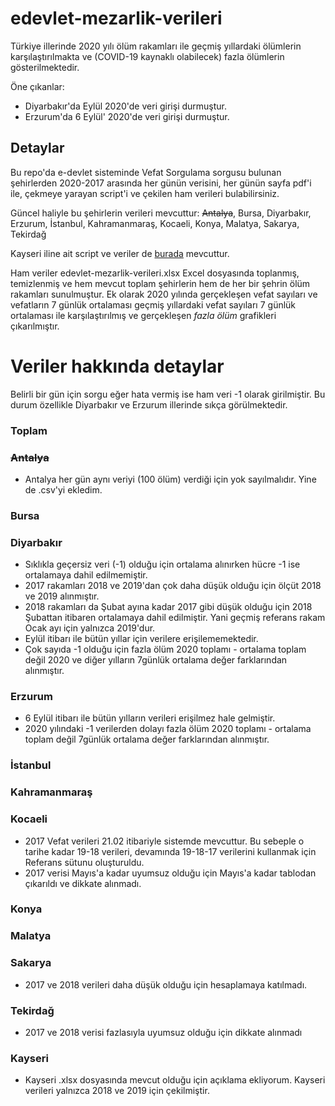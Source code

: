 # edevlet-mezarlik-verileri

Türkiye illerinde 2020 yılı ölüm rakamları ile geçmiş yıllardaki ölümlerin karşılaştırılmakta ve (COVID-19 kaynaklı olabilecek) fazla ölümlerin gösterilmektedir.

Öne çıkanlar:

- Diyarbakır'da Eylül 2020'de veri girişi durmuştur.
- Erzurum'da 6 Eylül' 2020'de veri girişi durmuştur.

## Detaylar 
Bu repo'da e-devlet sisteminde Vefat Sorgulama sorgusu bulunan şehirlerden 2020-2017 arasında her günün verisini, her günün sayfa pdf'i ile, çekmeye yarayan script'i ve çekilen ham verileri bulabilirsiniz. 

Güncel haliyle bu şehirlerin verileri mevcuttur: ~~Antalya~~, Bursa, Diyarbakır, Erzurum, İstanbul, Kahramanmaraş, Kocaeli, Konya, Malatya, Sakarya, Tekirdağ

Kayseri iline ait script ve veriler de [burada](https://github.com/kuzdogan/kayseri-mezarlik-verileri) mevcuttur.

Ham veriler edevlet-mezarlik-verileri.xlsx Excel dosyasında toplanmış, temizlenmiş ve hem mevcut toplam şehirlerin hem de her bir şehrin ölüm rakamları sunulmuştur.
Ek olarak 2020 yılında gerçekleşen vefat sayıları ve vefatların 7 günlük ortalaması geçmiş yıllardaki vefat sayıları 7 günlük ortalaması ile karşılaştırılmış ve gerçekleşen *fazla ölüm* grafikleri çıkarılmıştır.

# Veriler hakkında detaylar

Belirli bir gün için sorgu eğer hata vermiş ise ham veri -1 olarak girilmiştir. Bu durum özellikle Diyarbakır ve Erzurum illerinde sıkça görülmektedir.

### Toplam

### ~~Antalya~~
- Antalya her gün aynı veriyi (100 ölüm) verdiği için yok sayılmalıdır. Yine de .csv'yi ekledim.
### Bursa
### Diyarbakır
- Sıklıkla geçersiz veri (-1) olduğu için ortalama alınırken hücre -1 ise ortalamaya dahil edilmemiştir.
- 2017 rakamları 2018 ve 2019'dan çok daha düşük olduğu için ölçüt 2018 ve 2019 alınmıştır.
- 2018 rakamları da Şubat ayına kadar 2017 gibi düşük olduğu için 2018 Şubattan itibaren ortalamaya dahil edilmiştir. Yani geçmiş referans rakam Ocak ayı için yalnızca 2019'dur.
- Eylül itibarı ile bütün yıllar için verilere erişilememektedir.
- Çok sayıda -1 olduğu için fazla ölüm 2020 toplamı - ortalama toplam değil 2020 ve diğer yılların 7günlük ortalama değer farklarından alınmıştır.
### Erzurum
- 6 Eylül itibarı ile bütün yılların verileri erişilmez hale gelmiştir.
- 2020 yılındaki -1 verilerden dolayı fazla ölüm 2020 toplamı - ortalama toplam değil 7günlük ortalama değer farklarından alınmıştır.
### İstanbul
### Kahramanmaraş
### Kocaeli
- 2017 Vefat verileri 21.02 itibariyle sistemde mevcuttur. Bu sebeple o tarihe kadar 19-18 verileri, devamında 19-18-17 verilerini kullanmak için Referans sütunu oluşturuldu.
- 2017 verisi Mayıs'a kadar uyumsuz olduğu için Mayıs'a kadar tablodan çıkarıldı ve dikkate alınmadı.

### Konya
### Malatya
### Sakarya
- 2017 ve 2018 verileri daha düşük olduğu için hesaplamaya katılmadı.
### Tekirdağ
- 2017 ve 2018 verisi fazlasıyla uyumsuz olduğu için dikkate alınmadı
### Kayseri
- Kayseri .xlsx dosyasında mevcut olduğu için açıklama ekliyorum. Kayseri verileri yalnızca 2018 ve 2019 için çekilmiştir.
